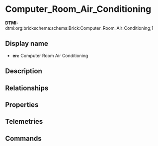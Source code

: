 # Computer_Room_Air_Conditioning
**DTMI:** dtmi:org:brickschema:schema:Brick:Computer_Room_Air_Conditioning;1
## Display name
- **en:** Computer Room Air Conditioning
## Description
## Relationships
## Properties
## Telemetries
## Commands
